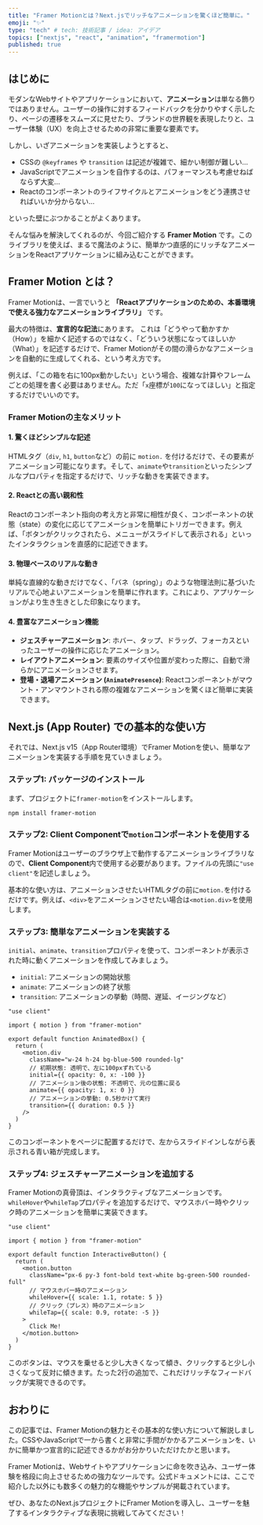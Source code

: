 ```yaml
---
title: "Framer Motionとは？Next.jsでリッチなアニメーションを驚くほど簡単に。"
emoji: "✨"
type: "tech" # tech: 技術記事 / idea: アイデア
topics: ["nextjs", "react", "animation", "framermotion"]
published: true
---
```


## はじめに

モダンなWebサイトやアプリケーションにおいて、**アニメーション**は単なる飾りではありません。ユーザーの操作に対するフィードバックを分かりやすく示したり、ページの遷移をスムーズに見せたり、ブランドの世界観を表現したりと、ユーザー体験（UX）を向上させるための非常に重要な要素です。

しかし、いざアニメーションを実装しようとすると、

*   CSSの `@keyframes` や `transition` は記述が複雑で、細かい制御が難しい…
*   JavaScriptでアニメーションを自作するのは、パフォーマンスも考慮せねばならず大変…
*   Reactのコンポーネントのライフサイクルとアニメーションをどう連携させればいいか分からない…

といった壁にぶつかることがよくあります。

そんな悩みを解決してくれるのが、今回ご紹介する **Framer Motion** です。このライブラリを使えば、まるで魔法のように、簡単かつ直感的にリッチなアニメーションをReactアプリケーションに組み込むことができます。

## Framer Motion とは？

Framer Motionは、一言でいうと **「Reactアプリケーションのための、本番環境で使える強力なアニメーションライブラリ」** です。

最大の特徴は、**宣言的な記法**にあります。
これは「どうやって動かすか（How）」を細かく記述するのではなく、「どういう状態になってほしいか（What）」を記述するだけで、Framer Motionがその間の滑らかなアニメーションを自動的に生成してくれる、という考え方です。

例えば、「この箱を右に100px動かしたい」という場合、複雑な計算やフレームごとの処理を書く必要はありません。ただ「`x`座標が`100`になってほしい」と指定するだけでいいのです。

### Framer Motionの主なメリット

#### 1. 驚くほどシンプルな記述
HTMLタグ（`div`, `h1`, `button`など）の前に `motion.` を付けるだけで、その要素がアニメーション可能になります。そして、`animate`や`transition`といったシンプルなプロパティを指定するだけで、リッチな動きを実装できます。

#### 2. Reactとの高い親和性
Reactのコンポーネント指向の考え方と非常に相性が良く、コンポーネントの状態（state）の変化に応じてアニメーションを簡単にトリガーできます。例えば、「ボタンがクリックされたら、メニューがスライドして表示される」といったインタラクションを直感的に記述できます。

#### 3. 物理ベースのリアルな動き
単純な直線的な動きだけでなく、「バネ（spring）」のような物理法則に基づいたリアルで心地よいアニメーションを簡単に作れます。これにより、アプリケーションがより生き生きとした印象になります。

#### 4. 豊富なアニメーション機能
*   **ジェスチャーアニメーション**: ホバー、タップ、ドラッグ、フォーカスといったユーザーの操作に応じたアニメーション。
*   **レイアウトアニメーション**: 要素のサイズや位置が変わった際に、自動で滑らかにアニメーションさせます。
*   **登場・退場アニメーション (`AnimatePresence`)**: Reactコンポーネントがマウント・アンマウントされる際の複雑なアニメーションを驚くほど簡単に実装できます。

## Next.js (App Router) での基本的な使い方

それでは、Next.js v15（App Router環境）でFramer Motionを使い、簡単なアニメーションを実装する手順を見ていきましょう。

### ステップ1: パッケージのインストール

まず、プロジェクトに`framer-motion`をインストールします。

```bash
npm install framer-motion
```

### ステップ2: Client Componentで`motion`コンポーネントを使用する

Framer Motionはユーザーのブラウザ上で動作するアニメーションライブラリなので、**Client Component**内で使用する必要があります。ファイルの先頭に`"use client"`を記述しましょう。

基本的な使い方は、アニメーションさせたいHTMLタグの前に`motion.`を付けるだけです。例えば、`<div>`をアニメーションさせたい場合は`<motion.div>`を使用します。

### ステップ3: 簡単なアニメーションを実装する

`initial`、`animate`、`transition`プロパティを使って、コンポーネントが表示された時に動くアニメーションを作成してみましょう。

*   `initial`: アニメーションの開始状態
*   `animate`: アニメーションの終了状態
*   `transition`: アニメーションの挙動（時間、遅延、イージングなど）

```tsx:app/components/AnimatedBox.tsx
"use client"

import { motion } from "framer-motion"

export default function AnimatedBox() {
  return (
    <motion.div
      className="w-24 h-24 bg-blue-500 rounded-lg"
      // 初期状態: 透明で、左に100pxずれている
      initial={{ opacity: 0, x: -100 }}
      // アニメーション後の状態: 不透明で、元の位置に戻る
      animate={{ opacity: 1, x: 0 }}
      // アニメーションの挙動: 0.5秒かけて実行
      transition={{ duration: 0.5 }}
    />
  )
}
```
このコンポーネントをページに配置するだけで、左からスライドインしながら表示される青い箱が完成します。

### ステップ4: ジェスチャーアニメーションを追加する

Framer Motionの真骨頂は、インタラクティブなアニメーションです。`whileHover`や`whileTap`プロパティを追加するだけで、マウスホバー時やクリック時のアニメーションを簡単に実装できます。

```tsx:app/components/InteractiveButton.tsx
"use client"

import { motion } from "framer-motion"

export default function InteractiveButton() {
  return (
    <motion.button
      className="px-6 py-3 font-bold text-white bg-green-500 rounded-full"
      // マウスホバー時のアニメーション
      whileHover={{ scale: 1.1, rotate: 5 }}
      // クリック（プレス）時のアニメーション
      whileTap={{ scale: 0.9, rotate: -5 }}
    >
      Click Me!
    </motion.button>
  )
}
```
このボタンは、マウスを乗せると少し大きくなって傾き、クリックすると少し小さくなって反対に傾きます。たった2行の追加で、これだけリッチなフィードバックが実現できるのです。

## おわりに

この記事では、Framer Motionの魅力とその基本的な使い方について解説しました。CSSやJavaScriptで一から書くと非常に手間がかかるアニメーションを、いかに簡単かつ宣言的に記述できるかがお分かりいただけたかと思います。

Framer Motionは、Webサイトやアプリケーションに命を吹き込み、ユーザー体験を格段に向上させるための強力なツールです。公式ドキュメントには、ここで紹介した以外にも数多くの魅力的な機能やサンプルが掲載されています。

ぜひ、あなたのNext.jsプロジェクトにFramer Motionを導入し、ユーザーを魅了するインタラクティブな表現に挑戦してみてください！